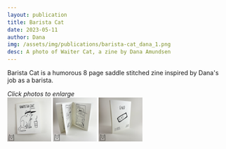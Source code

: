 ```yaml
---
layout: publication
title: Barista Cat
date: 2023-05-11
author: Dana
img: /assets/img/publications/barista-cat_dana_1.png
desc: A photo of Waiter Cat, a zine by Dana Amundsen
---
```


Barista Cat is a humorous 8 page saddle stitched zine inspired by Dana's job as a barista.

*Click photos to enlarge*  
<a href="/assets/img/publications/barista-cat_dana_1.png"><img src="/assets/img/publications/barista-cat_dana_1.png" alt="A photo of Barista Cat, a zine by Dana Amundsen. The cover shows a cat wearing a nametag and visor." width="100"></a>
<a href="/assets/img/publications/barista-cat_dana_2.png"><img src="/assets/img/publications/barista-cat_dana_2.png" alt="A photo of the interior pages of the book." width="100"></a>
<a href="/assets/img/publications/barista-cat_dana_3.png"><img src="/assets/img/publications/barista-cat_dana_3.png" alt="The back cover of the zine which shows a nametab and reads 'END'." width="100"></a>
